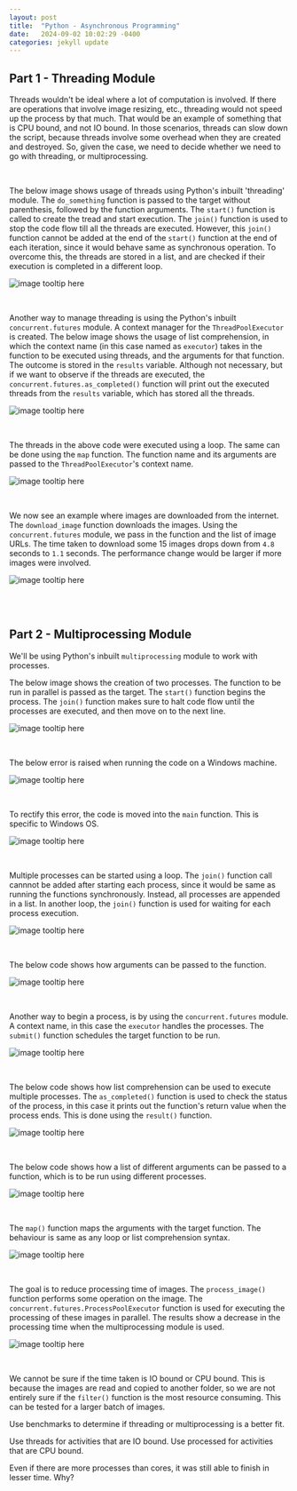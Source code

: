 ```yaml
---
layout: post
title:  "Python - Asynchronous Programming"
date:   2024-09-02 10:02:29 -0400
categories: jekyll update
---
```


## Part 1 - Threading Module

Threads wouldn't be ideal where a lot of computation is involved. If there are operations that involve image resizing, etc., threading would not speed up the process by that much. That would be an example of something that is CPU bound, and not IO bound. In those scenarios, threads can slow down the script, because threads involve some overhead when they are created and destroyed. So, given the case, we need to decide whether we need to go with threading, or multiprocessing.

<br/>

The below image shows usage of threads using Python's inbuilt 'threading' module. The `do_something` function is passed to the target without parenthesis, followed by the function arguments. The `start()` function is called to create the tread and start execution. The `join()` function is used to stop the code flow till all the threads are executed. However, this `join()` function cannot be added at the end of the `start()` function at the end of each iteration, since it would behave same as synchronous operation. To overcome this, the threads are stored in a list, and are checked if their execution is completed in a different loop.

![image tooltip here](/assets/python_threading/001_thread_direct_use.png)

<br/>

Another way to manage threading is using the Python's inbuilt `concurrent.futures` module. A context manager for the `ThreadPoolExecutor` is created. The below image shows the usage of list comprehension, in which the context name (in this case named as `executor`) takes in the function to be executed using threads, and the arguments for that function. The outcome is stored in the `results` variable. Although not necessary, but if we want to observe if the threads are executed, the `concurrent.futures.as_completed()` function will print out the executed threads from the `results` variable, which has stored all the threads.

![image tooltip here](/assets/python_threading/002_futures.png)

<br/>

The threads in the above code were executed using a loop. The same can be done using the `map` function. The function name and its arguments are passed to the `ThreadPoolExecutor`'s context name.

![image tooltip here](/assets/python_threading/003_using_map.png)

<br/>

We now see an example where images are downloaded from the internet. The `download_image` function downloads the images. Using the `concurrent.futures` module, we pass in the function and the list of image URLs. The time taken to download some 15 images drops down from `4.8` seconds to `1.1` seconds. The performance change would be larger if more images were involved.

![image tooltip here](/assets/python_threading/004_using_threads_image.png)

<br/>

<br/>

## Part 2 - Multiprocessing Module

We'll be using Python's inbuilt `multiprocessing` module to work with processes.

The below image shows the creation of two processes. The function to be run in parallel is passed as the target. The `start()` function begins the process. The `join()` function makes sure to halt code flow until the processes are executed, and then move on to the next line.

![image tooltip here](/assets/python_multiprocessing/001_direct_use.png)

<br/>

The below error is raised when running the code on a Windows machine.

![image tooltip here](/assets/python_multiprocessing/002_error_main.png)

<br/>

To rectify this error, the code is moved into the `main` function. This is specific to Windows OS.

![image tooltip here](/assets/python_multiprocessing/003_error_rectify.png)

<br/>

Multiple processes can be started using a loop. The `join()` function call cannnot be added after starting each process, since it would be same as running the functions synchronously. Instead, all processes are appended in a list. In another loop, the `join()` function is used for waiting for each process execution.

![image tooltip here](/assets/python_multiprocessing/004_multiple_processes.png)

<br/>

The below code shows how arguments can be passed to the function.

![image tooltip here](/assets/python_multiprocessing/005_passing_arguments.png)

<br/>

Another way to begin a process, is by using the `concurrent.futures` module. A context name, in this case the `executor` handles the processes. The `submit()` function schedules the target function to be run.

![image tooltip here](/assets/python_multiprocessing/006_futures.png)

<br/>

The below code shows how list comprehension can be used to execute multiple processes. The `as_completed()` function is used to check the status of the process, in this case it prints out the function's return value when the process ends. This is done using the `result()` function.

![image tooltip here](/assets/python_multiprocessing/007_multiple_futures.png)

<br/>

The below code shows how a list of different arguments can be passed to a function, which is to be run using different processes.

![image tooltip here](/assets/python_multiprocessing/008_passing_list.png)

<br/>

The `map()` function maps the arguments with the target function. The behaviour is same as any loop or list comprehension syntax.

![image tooltip here](/assets/python_multiprocessing/009_map_function.png)

<br/>

The goal is to reduce processing time of images. The `process_image()` function performs some operation on the image. The `concurrent.futures.ProcessPoolExecutor` function is used for executing the processing of these images in parallel. The results show a decrease in the processing time when the multiprocessing module is used.

![image tooltip here](/assets/python_multiprocessing/010_images.png)

<br/>

We cannot be sure if the time taken is IO bound or CPU bound. This is because the images are read and copied to another folder, so we are not entirely sure if the `filter()` function is the most resource consuming. This can be tested for a larger batch of images.

Use benchmarks to determine if threading or multiprocessing is a better fit.

Use threads for activities that are IO bound. Use processed for activities that are CPU bound.

Even if there are more processes than cores, it was still able to finish in lesser time. Why?